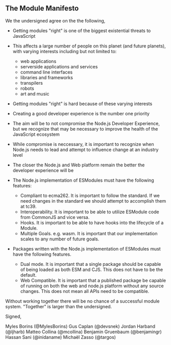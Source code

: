 ## The Module Manifesto

We the undersigned agree on the the following,

* Getting modules "right" is one of the biggest existential threats to JavaScript
* This affects a large number of people on this planet (and future planets), with varying interests including but not limited to:
  - web applications
  - serverside applications and services
  - command line interfaces
  - libraries and frameworks
  - transpilers
  - robots
  - art and music
* Getting modules "right" is hard because of these varying interests
* Creating a good developer experience is the number one priority
* The aim will be to not compromise the Node.js Developer Experience, but we recognize that may be necessary to improve the health of the JavaScript ecosystem
* While compromise is neccessary, it is important to recognize when Node.js needs to lead and attempt to influence change at an industry level
* The closer the Node.js and Web platform remain the better the developer experience will be

* The Node.js implementation of ESModules must have the following features:
  - Compliant to ecma262. It is important to follow the standard. If we need changes in the standard we should attempt to accomplish them at tc39.
  - Interoperability. It is important to be able to utilize ESModule code from CommonJS and vice versa.
  - Hooks. It is important to be able to have hooks into the lifecycle of a Module.
  - Multiple Goals. e.g. wasm. It is important that our implementation scales to any number of future goals.
* Packages written with the Node.js implementation of ESModules must have the following features.
  - Dual mode. It is important that a single package should be capable of being loaded as both ESM and CJS. This does not have to be the default.
  - Web Compatible. It is important that a published package be capable of running on both the web and node.js platform without any source changes. This does not mean all APIs need to be compatible.

Without working together there will be no chance of a successful module system. "Together" is larger than the undersigned.

Signed,

Myles Borins (@MylesBorins)
Gus Caplan (@devsnek)
Jordan Harband (@ljharb)
Matteo Collina (@mcollina)
Benjamin Gruenbaum (@benjamingr)
Hassan Sani (@inidaname)
Michaël Zasso (@targos)
